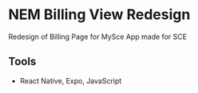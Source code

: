 # NEM Billing View Redesign
Redesign of Billing Page for MySce App made for SCE

## Tools
- React Native, Expo, JavaScript
